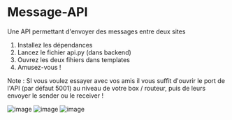 # Message-API
Une API permettant d'envoyer des messages entre deux sites

1. Installez les dépendances
2. Lancez le fichier api.py (dans backend)
3. Ouvrez les deux fihiers dans templates
4. Amusez-vous !

Note : SI vous voulez essayer avec vos amis il vous suffit d'ouvrir le port de l'API (par défaut 5001) au niveau de votre box / routeur, puis de leurs envoyer le sender ou le receiver !



![image](https://github.com/user-attachments/assets/a3b89d2d-b56e-44be-92cb-f374b0de098b)
![image](https://github.com/user-attachments/assets/c1ebfb53-711f-4c83-aa93-b1271d4cada6)
![image](https://github.com/user-attachments/assets/a87f7273-b459-4043-a9ee-5822f2d6aecb)

